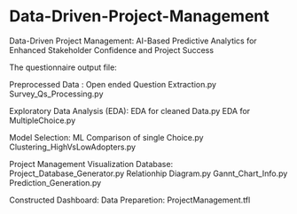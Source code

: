 # Data-Driven-Project-Management

Data-Driven Project Management: AI-Based Predictive Analytics for Enhanced Stakeholder Confidence and Project Success

The questionnaire output file:

Preprocessed Data :
Open ended Question Extraction.py
Survey_Qs_Processing.py

Exploratory Data Analysis (EDA):
EDA for cleaned Data.py
EDA for MultipleChoice.py

Model Selection:
ML Comparison of single Choice.py
Clustering_HighVsLowAdopters.py

Project Management Visualization Database:
Project_Database_Generator.py
Relationhip Diagram.py
Gannt_Chart_Info.py
Prediction_Generation.py

Constructed Dashboard:
  Data Preparetion: ProjectManagement.tfl

